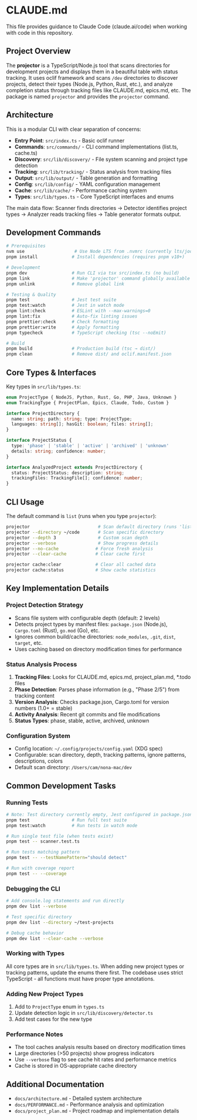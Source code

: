 # CLAUDE.md

This file provides guidance to Claude Code (claude.ai/code) when working with code in this repository.

## Project Overview

The **projector** is a TypeScript/Node.js tool that scans directories for development projects and displays them in a beautiful table with status tracking. It uses oclif framework and scans `/dev` directories to discover projects, detect their types (Node.js, Python, Rust, etc.), and analyze completion status through tracking files like CLAUDE.md, epics.md, etc. The package is named `projector` and provides the `projector` command.

## Architecture

This is a modular CLI with clear separation of concerns:

- **Entry Point**: `src/index.ts` - Basic oclif runner
- **Commands**: `src/commands/` - CLI command implementations (list.ts, cache.ts)
- **Discovery**: `src/lib/discovery/` - File system scanning and project type detection
- **Tracking**: `src/lib/tracking/` - Status analysis from tracking files
- **Output**: `src/lib/output/` - Table generation and formatting
- **Config**: `src/lib/config/` - YAML configuration management
- **Cache**: `src/lib/cache/` - Performance caching system
- **Types**: `src/lib/types.ts` - Core TypeScript interfaces and enums

The main data flow: Scanner finds directories → Detector identifies project types → Analyzer reads tracking files → Table generator formats output.

## Development Commands

```bash
# Prerequisites
nvm use                   # Use Node LTS from .nvmrc (currently lts/jod - Node 20+)
pnpm install             # Install dependencies (requires pnpm v10+)

# Development
pnpm dev                 # Run CLI via tsx src/index.ts (no build)
pnpm link                # Make 'projector' command globally available
pnpm unlink              # Remove global link

# Testing & Quality
pnpm test                # Jest test suite
pnpm test:watch          # Jest in watch mode
pnpm lint:check          # ESLint with --max-warnings=0
pnpm lint:fix            # Auto-fix linting issues
pnpm prettier:check      # Check formatting
pnpm prettier:write      # Apply formatting
pnpm typecheck           # TypeScript checking (tsc --noEmit)

# Build
pnpm build               # Production build (tsc → dist/)
pnpm clean               # Remove dist/ and oclif.manifest.json
```

## Core Types & Interfaces

Key types in `src/lib/types.ts`:

```typescript
enum ProjectType { NodeJS, Python, Rust, Go, PHP, Java, Unknown }
enum TrackingType { ProjectPlan, Epics, Claude, Todo, Custom }

interface ProjectDirectory {
  name: string; path: string; type: ProjectType;
  languages: string[]; hasGit: boolean; files: string[];
}

interface ProjectStatus {
  type: 'phase' | 'stable' | 'active' | 'archived' | 'unknown'
  details: string; confidence: number;
}

interface AnalyzedProject extends ProjectDirectory {
  status: ProjectStatus; description: string;
  trackingFiles: TrackingFile[]; confidence: number;
}
```

## CLI Usage

The default command is `list` (runs when you type `projector`):

```bash
projector                          # Scan default directory (runs 'list' by default)
projector --directory ~/code       # Scan specific directory  
projector --depth 3                # Custom scan depth
projector --verbose                # Show progress details
projector --no-cache              # Force fresh analysis
projector --clear-cache           # Clear cache first

projector cache:clear             # Clear all cached data
projector cache:status            # Show cache statistics
```

## Key Implementation Details

### Project Detection Strategy
- Scans file system with configurable depth (default: 2 levels)
- Detects project types by manifest files: `package.json` (Node.js), `Cargo.toml` (Rust), `go.mod` (Go), etc.
- Ignores common build/cache directories: `node_modules`, `.git`, `dist`, `target`, etc.
- Uses caching based on directory modification times for performance

### Status Analysis Process
1. **Tracking Files**: Looks for CLAUDE.md, epics.md, project_plan.md, *.todo files
2. **Phase Detection**: Parses phase information (e.g., "Phase 2/5") from tracking content
3. **Version Analysis**: Checks package.json, Cargo.toml for version numbers (1.0+ = stable)
4. **Activity Analysis**: Recent git commits and file modifications
5. **Status Types**: phase, stable, active, archived, unknown

### Configuration System
- Config location: `~/.config/projects/config.yaml` (XDG spec)
- Configurable: scan directory, depth, tracking patterns, ignore patterns, descriptions, colors
- Default scan directory: `/Users/cam/nona-mac/dev`

## Common Development Tasks

### Running Tests
```bash
# Note: Test directory currently empty, Jest configured in package.json
pnpm test                # Run full test suite
pnpm test:watch          # Run tests in watch mode

# Run single test file (when tests exist)
pnpm test -- scanner.test.ts

# Run tests matching pattern  
pnpm test -- --testNamePattern="should detect"

# Run with coverage report
pnpm test -- --coverage
```

### Debugging the CLI
```bash
# Add console.log statements and run directly
pnpm dev list --verbose

# Test specific directory
pnpm dev list --directory ~/test-projects

# Debug cache behavior
pnpm dev list --clear-cache --verbose
```

### Working with Types
All core types are in `src/lib/types.ts`. When adding new project types or tracking patterns, update the enums there first. The codebase uses strict TypeScript - all functions must have proper type annotations.

### Adding New Project Types
1. Add to `ProjectType` enum in `types.ts`
2. Update detection logic in `src/lib/discovery/detector.ts`  
3. Add test cases for the new type

### Performance Notes
- The tool caches analysis results based on directory modification times
- Large directories (>50 projects) show progress indicators
- Use `--verbose` flag to see cache hit rates and performance metrics
- Cache is stored in OS-appropriate cache directory

## Additional Documentation
- `docs/architecture.md` - Detailed system architecture
- `docs/PERFORMANCE.md` - Performance analysis and optimization
- `docs/project_plan.md` - Project roadmap and implementation details
